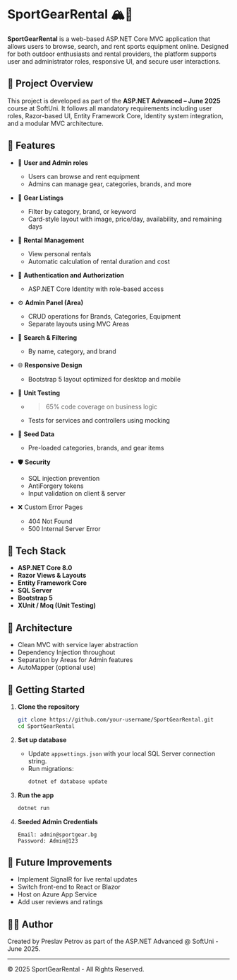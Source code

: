 # SportGearRental 🏔️🎿

**SportGearRental** is a web-based ASP.NET Core MVC application that allows users to browse, search, and rent sports equipment online. Designed for both outdoor enthusiasts and rental providers, the platform supports user and administrator roles, responsive UI, and secure user interactions.

## 📌 Project Overview

This project is developed as part of the **ASP.NET Advanced – June 2025** course at SoftUni. It follows all mandatory requirements including user roles, Razor-based UI, Entity Framework Core, Identity system integration, and a modular MVC architecture.

## 🌟 Features

- 👤 **User and Admin roles**
  - Users can browse and rent equipment
  - Admins can manage gear, categories, brands, and more

- 🧾 **Gear Listings**
  - Filter by category, brand, or keyword
  - Card-style layout with image, price/day, availability, and remaining days

- 📅 **Rental Management**
  - View personal rentals
  - Automatic calculation of rental duration and cost

- 🔐 **Authentication and Authorization**
  - ASP.NET Core Identity with role-based access

- ⚙️ **Admin Panel (Area)**
  - CRUD operations for Brands, Categories, Equipment
  - Separate layouts using MVC Areas

- 🔎 **Search & Filtering**
  - By name, category, and brand

- 🌐 **Responsive Design**
  - Bootstrap 5 layout optimized for desktop and mobile

- 🧪 **Unit Testing**
  - >65% code coverage on business logic
  - Tests for services and controllers using mocking

- 📂 **Seed Data**
  - Pre-loaded categories, brands, and gear items

- 🛡️ **Security**
  - SQL injection prevention
  - AntiForgery tokens
  - Input validation on client & server

- ❌ Custom Error Pages
  - 404 Not Found
  - 500 Internal Server Error

## 🧰 Tech Stack

- **ASP.NET Core 8.0**
- **Razor Views & Layouts**
- **Entity Framework Core**
- **SQL Server**
- **Bootstrap 5**
- **XUnit / Moq (Unit Testing)**

## 🧱 Architecture

- Clean MVC with service layer abstraction
- Dependency Injection throughout
- Separation by Areas for Admin features
- AutoMapper (optional use)

## 🚀 Getting Started

1. **Clone the repository**
   ```bash
   git clone https://github.com/your-username/SportGearRental.git
   cd SportGearRental
   ```

2. **Set up database**
   - Update `appsettings.json` with your local SQL Server connection string.
   - Run migrations:
     ```bash
     dotnet ef database update
     ```

3. **Run the app**
   ```bash
   dotnet run
   ```

4. **Seeded Admin Credentials**
   ```
   Email: admin@sportgear.bg
   Password: Admin@123
   ```

## 🧠 Future Improvements

- Implement SignalR for live rental updates
- Switch front-end to React or Blazor
- Host on Azure App Service
- Add user reviews and ratings

## 👨‍💻 Author

Created by Preslav Petrov as part of the ASP.NET Advanced @ SoftUni - June 2025.

---

© 2025 SportGearRental - All Rights Reserved.
